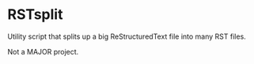 RSTsplit
========

Utility script that splits up a big ReStructuredText file into many RST files.

Not a MAJOR project.
